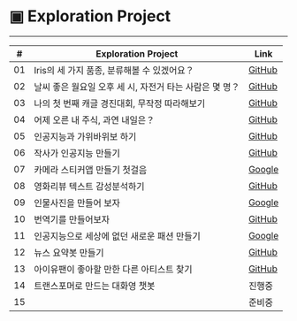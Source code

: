 
# ▣ Exploration Project

<hr>

|#|Exploration Project|Link|
|---|-------|----|
|01|Iris의 세 가지 품종, 분류해볼 수 있겠어요？|[GitHub](https://github.com/gem-ruby/ExplorationProject/blob/main/%5BEXP_01%5D_Classification%20of%203%20datasets%20using%20scikit-learn%20library.ipynb)|
|02|날씨 좋은 월요일 오후 세 시, 자전거 타는 사람은 몇 명？|[GitHub](https://github.com/gem-ruby/ExplorationProject/blob/main/%5BEXP_02%5D_On_a_fine_Monday_at_3pm%2C_how_many_bikers_are_there.ipynb)|
|03|나의 첫 번째 캐글 경진대회, 무작정 따라해보기|[GitHub](https://github.com/gem-ruby/ExplorationProject/blob/main/%5BEXP_03%5D_My_first_Kaggle_competition_just_follow_along.ipynb)|
|04|어제 오른 내 주식, 과연 내일은？|[GitHub](https://github.com/gem-ruby/ExplorationProject/blob/main/%5BEXP_04%5D_My_stock_went_up_yesterday%2C_what_about_tomorrow.ipynb)|
|05|인공지능과 가위바위보 하기|[GitHub](https://github.com/gem-ruby/ExplorationProject/blob/main/%5BEXP_05%5D_rock_paper_scissors.ipynb)|
|06|작사가 인공지능 만들기|[GitHub](https://github.com/gem-ruby/ExplorationProject/blob/main/%5BEXP_06%5D_lyricist_is_an_AI.ipynb)|
|07|카메라 스티커앱 만들기 첫걸음|[Google](https://colab.research.google.com/drive/1PY8wXnKpLzCgN22-6RvStf40GEON7eGf)|
|08|영화리뷰 텍스트 감성분석하기|[GitHub](https://github.com/gem-ruby/ExplorationProject/blob/main/%5BEXP_08%5D_Analyzing_movie_review_text_sentiment.ipynb)|
|09|인물사진을 만들어 보자|[Google](https://colab.research.google.com/drive/1KNRwltUO0_dDz3880G0Ml07LGTE13exg)|
|10|번역기를 만들어보자|[GitHub](https://github.com/gem-ruby/ExplorationProject/blob/main/%5BEXP_10%5D_Lets_make_a_translator.ipynb)|
|11|인공지능으로 세상에 없던 새로운 패션 만들기|[Google](https://colab.research.google.com/drive/1xlwyFdyElxvWmj5nu2LkQqJCEV1tVYZX)|
|12|뉴스 요약봇 만들기|[GitHub](https://github.com/gem-ruby/ExplorationProject/blob/main/%5BEXP_12%5D_Create_news_summary_bot.ipynb)|
|13|아이유팬이 좋아할 만한 다른 아티스트 찾기|[GitHub](https://github.com/gem-ruby/ExplorationProject/blob/main/%5BEXP_13%5D_Recommendata_iu.ipynb)|
|14|트랜스포머로 만드는 대화영 챗봇|진행중|
|15|&nbsp;|준비중|

